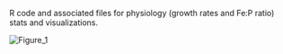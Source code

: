 R code and associated files for physiology (growth rates and Fe:P ratio) stats and visualizations.

![Figure_1](https://github.com/cschiksnis/syn-proteome/assets/134014930/b6f5bfc2-2699-47e5-966b-0e2d864c3d9e)

